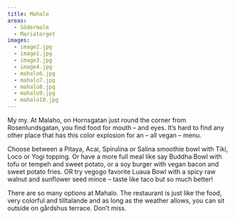 ```yaml
---
title: Mahalo
areas:
  - Södermalm
  - Mariatorget
images:
  - image2.jpg
  - image1.jpg
  - image3.jpg
  - image4.jpg
  - mahalo6.jpg
  - mahalo7.jpg
  - mahalo8.jpg
  - mahalo9.jpg
  - mahalo10.jpg
---
```

My my. At Malaho, on Hornsgatan just round the corner from Rosenlundsgatan, you find food for mouth – and eyes. It’s hard to find any other place that has this color explosion for an – all vegan – menu.

Choose between a Pitaya, Acai, Spirulina or Salina smoothie bowl with Tiki, Loco or Yogi topping. Or have a more full meal like say Buddha Bowl with tofu or tempeh and sweet potato, or a soy burger with vegan bacon and sweet potato fries. OR try vegogo favorite Luaua Bowl with a spicy raw walnut and sunflower seed mince – taste like taco but so much better!

There are so many options at Mahalo. The restaurant is just like the food, very colorful and tilltalande and as long as the weather allows, you can sit outside on gårdshus terrace. Don’t miss.
